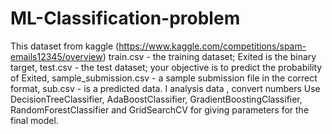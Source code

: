 # ML-Classification-problem
This dataset from kaggle (https://www.kaggle.com/competitions/spam-emails12345/overview)
train.csv - the training dataset; Exited is the binary target,
test.csv - the test dataset; your objective is to predict the probability of Exited,
sample_submission.csv - a sample submission file in the correct format,
sub.csv - is a predicted data.
I analysis data , convert numbers
Use DecisionTreeClassifier, AdaBoostClassifier, GradientBoostingClassifier, RandomForestClassifier and GridSearchCV for giving parameters for the final model.
